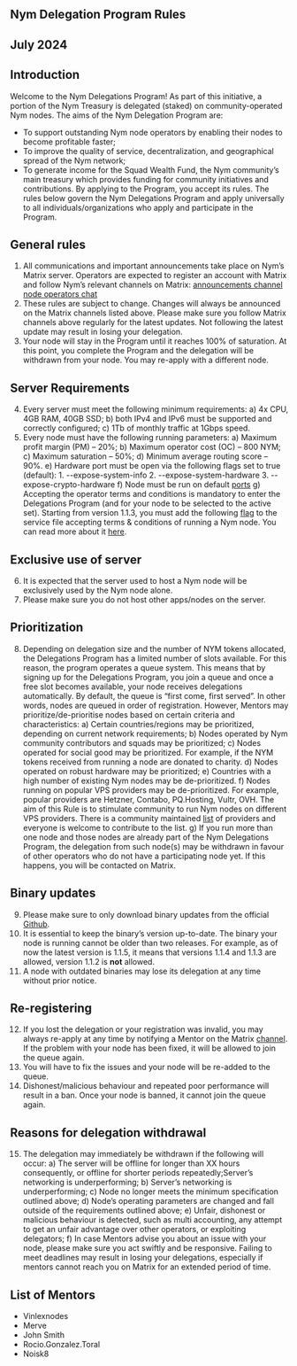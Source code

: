 ## Nym Delegation Program Rules
## July 2024
## Introduction
Welcome to the Nym Delegations Program! As part of this initiative, a portion of the Nym Treasury is delegated (staked) on community-operated Nym nodes. The aims of the Nym Delegation Program are: 
-  To support outstanding Nym node operators by enabling their nodes to become profitable faster; 
-  To improve the quality of service, decentralization, and geographical spread of the Nym network; 
-  To generate income for the Squad Wealth Fund, the Nym community’s main treasury which provides funding for community initiatives and contributions.
By applying to the Program, you accept its rules. The rules below govern the Nym Delegations Program and apply universally to all individuals/organizations who apply and participate in the Program.  

## General rules

1. All communications and important announcements take place on Nym’s Matrix server. Operators are expected to register an account with Matrix and follow Nym’s relevant channels on Matrix: [announcements channel](https://matrix.to/#/%23node-ops-announcements:nymtech.chat) [node operators chat](https://matrix.to/#/%23operators:nymtech.chat)
2. These rules are subject to change.  Changes will always be announced on the Matrix channels listed above. Please make sure you follow Matrix channels above regularly for the latest updates. Not following the latest update may result in losing your delegation.
3.  Your node will stay in the Program until it reaches 100% of saturation. At this point, you complete the Program and the delegation will be withdrawn from your node. You may re-apply with a different node. 

## Server Requirements
4. Every server must meet the following minimum requirements:
        a) 4x CPU, 4GB RAM, 40GB SSD; 
        b) both IPv4 and IPv6 must be supported and correctly configured;
        c) 1Tb of monthly traffic at 1Gbps speed.
5. Every node must have the following running parameters:
        a) Maximum profit margin (PM) – 20%;
        b) Maximum operator cost (OC) – 800 NYM;
        c) Maximum saturation – 50%;
        d) Minimum average routing score – 90%.
        e) Hardware port must be open via the following flags set to true (default):
            1. --expose-system-info 
            2. --expose-system-hardware 
            3. --expose-crypto-hardware 
        f) Node must be run on default [ports](https://nymtech.net/operators/nodes/maintenance.html#ports)
	g) Accepting the operator terms and conditions is mandatory to enter the Delegations Program (and for your node to be selected to the active set). Starting from version 1.1.3, you must add the following [flag](https://nymtech.net/operators/nodes/setup.html#terms--conditions) to the service file accepting terms & conditions of running a Nym node. You can read more about it [here](https://nymtech.net/operators/toc.html).

## Exclusive use of server

6. It is expected that the server used to host a Nym node will be exclusively used by the Nym node alone.
7. Please make sure you do not host other apps/nodes on the server.

## Prioritization

8. Depending on delegation size and the number of NYM tokens allocated, the Delegations Program has a limited number of slots available. For this reason, the program operates a queue system. This means that by signing up for the Delegations Program, you join a queue and once a free slot becomes available, your node receives delegations automatically. By default, the queue is “first come, first served”. In other words, nodes are queued in order of registration. However, Mentors may prioritize/de-prioritise nodes based on certain criteria and characteristics:
    a) Certain countries/regions may be prioritized, depending on current network requirements;
    b) Nodes operated by Nym community contributors and squads may be prioritized;
    c) Nodes operated for social good may be prioritized. For example, if the NYM tokens received from running a node are donated to charity.
    d) Nodes operated on robust hardware may be prioritized;
    e) Countries with a high number of existing Nym nodes may be de-prioritized.
    f) Nodes running on popular VPS providers may be de-prioritized. For example, popular providers are Hetzner, Contabo, PQ.Hosting, Vultr, OVH. The aim of this Rule is to stimulate community to run Nym nodes on different VPS providers. There is a community maintained [list](https://nymtech.net/operators/legal/isp-list.html) of providers and everyone is welcome to contribute to the list.
    g) If you run more than one node and those nodes are already part of the Nym Delegations Program, the delegation from such node(s) may be withdrawn in favour of other operators who do not have a participating node yet. If this happens, you will be contacted on Matrix. 

## Binary updates

9. Please make sure to only download binary updates from the official [Github](https://github.com/nymtech/nym/releases).
10. It is essential to keep the binary’s version up-to-date. The binary your node is running cannot be older than two releases. For example, as of now the latest version is 1.1.5, it means that versions 1.1.4 and 1.1.3 are allowed, version 1.1.2 is **not** allowed.
11. A node with outdated binaries may lose its delegation at any time without prior notice.

## Re-registering

12. If you lost the delegation or your registration was invalid, you may always re-apply at any time by notifying a Mentor on the Matrix [channel](https://matrix.to/#/%23operators:nymtech.chat). If the problem with your node has been fixed, it will be allowed to join the queue again.
13. You will have to fix the issues and your node will be re-added to the queue.
14. Dishonest/malicious behaviour and repeated poor performance will result in a ban. Once your node is banned, it cannot join the queue again. 



## Reasons for delegation withdrawal

15. The delegation may immediately be withdrawn if the following will occur:
        a) The server will be offline for longer than XX hours consequently, or offline for shorter periods repeatedly;Server’s networking is underperforming;
        b) Server’s networking is underperforming;
        c) Node no longer meets the minimum specification outlined above;
        d) Node’s operating parameters are changed and  fall outside of the requirements outlined above;
        e) Unfair, dishonest or malicious behaviour is detected, such as multi accounting, any attempt to get an unfair advantage over other operators, or exploiting delegators;
	f) In case Mentors advise you about an issue with your node, please make sure you act swiftly and be responsive. Failing to meet deadlines may result in losing your delegations, especially if mentors cannot reach you on Matrix for an extended period of time.

## List of Mentors

-    Vinlexnodes
-    Merve
-    John Smith
-    Rocio.Gonzalez.Toral
-    Noisk8
